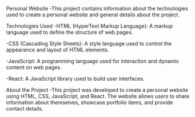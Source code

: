 Personal Website
-This project contains information about the technologies used to create a personal website and general details about the project.

Technologies Used
-HTML (HyperText Markup Language): A markup language used to define the structure of web pages.

-CSS (Cascading Style Sheets): A style language used to control the appearance and layout of HTML elements.

-JavaScript: A programming language used for interaction and dynamic content on web pages.

-React: A JavaScript library used to build user interfaces.

About the Project
-This project was developed to create a personal website using HTML, CSS, JavaScript, and React. The website allows users to share information about themselves, showcase portfolio items, and provide contact details.
